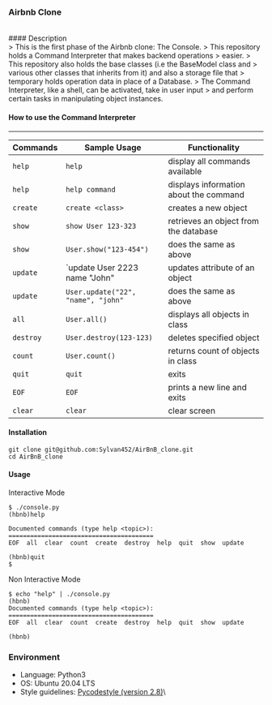 ### Airbnb Clone
<br>
#### Description<br>
> This is the first phase of the Airbnb clone: The Console.
> This repository holds a Command Interpreter that makes backend operations
> easier.
> This repository also holds the base classes (i.e the BaseModel class and
> various other classes that inherits from it) and also a storage file that
> temporary holds operation data in place of a Database.
> The Command Interpreter, like a shell, can be activated, take in user input
> and perform certain tasks in manipulating object instances.

#### How to use the Command Interpreter
---
| Commands | Sample Usage                      | Functionality                          |
| -------- | --------------------------------- | -------------------------------------- |
| `help`   | `help`                            | display all commands available         |
| `help`   |  `help command`                   | displays information about the command |
| `create` | `create <class>`                  | creates a new object                   |
| `show`   | `show User 123-323`               | retrieves an object from the database  |
| `show`   | `User.show("123-454")`            | does the same as above                 |
| `update` | `update User 2223 name "John"     | updates attribute of an object         |
| `update` | `User.update("22", "name", "john"`| does the same as above                 |
| `all`    | `User.all()`                      | displays all objects in class          |
| `destroy`| `User.destroy(123-123)`           | deletes specified object               |
| `count`  | `User.count()`                    | returns count of objects in class      |
| `quit`   | `quit`                            | exits                                  | 
| `EOF`    | `EOF`                             | prints a new line and exits            |
| `clear`  | `clear`                           | clear screen                           |

#### Installation
```
git clone git@github.com:Sylvan452/AirBnB_clone.git
cd AirBnB_clone
```

#### Usage
Interactive Mode
```
$ ./console.py
(hbnb)help

Documented commands (type help <topic>):
========================================
EOF  all  clear  count  create  destroy  help  quit  show  update

(hbnb)quit
$
```
Non Interactive Mode
```
$ echo "help" | ./console.py
(hbnb)
Documented commands (type help <topic>):
========================================
EOF  all  clear  count  create  destroy  help  quit  show  update

(hbnb)
```

### Environment
* Language: Python3
* OS: Ubuntu 20.04 LTS
* Style guidelines: [Pycodestyle (version 2.8)](https://pycodestyle.pycqa.org/en/2.8.0/)\
